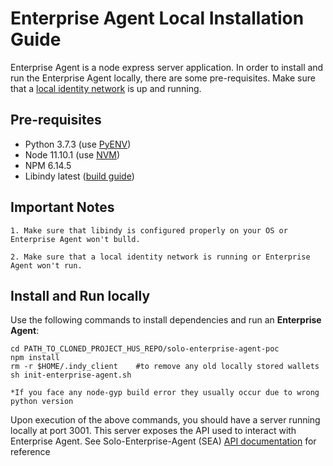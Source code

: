 # Enterprise Agent Local Installation Guide

Enterprise Agent is a node express server application. In order to install and run the Enterprise Agent locally, there are some pre-requisites. Make sure that a [local identity network](https://github.com/sitra-ihan/MyData-Agency/wiki/Identity-Network-Setup) is up and running.

## Pre-requisites

- Python 3.7.3 (use [PyENV](https://github.com/pyenv/pyenv))
- Node 11.10.1 (use [NVM](https://github.com/nvm-sh/nvm))
- NPM 6.14.5
- Libindy latest ([build guide](https://github.com/hyperledger/indy-sdk/tree/master/docs/build-guides))

## Important Notes

`1. Make sure that libindy is configured properly on your OS or Enterprise Agent won't bulld.`

`2. Make sure that a local identity network is running or Enterprise Agent won't run.`

## Install and Run locally

Use the following commands to install dependencies and run an **Enterprise Agent**:

```
cd PATH_TO_CLONED_PROJECT_HUS_REPO/solo-enterprise-agent-poc
npm install
rm -r $HOME/.indy_client    #to remove any old locally stored wallets
sh init-enterprise-agent.sh
```

`*If you face any node-gyp build error they usually occur due to wrong python version`

Upon execution of the above commands, you should have a server running locally at port 3001. This server exposes the API used to interact with Enterprise Agent. See Solo-Enterprise-Agent (SEA) [API documentation](https://documenter.getpostman.com/view/3041461/SW7gTQ5K?version=latest) for reference

